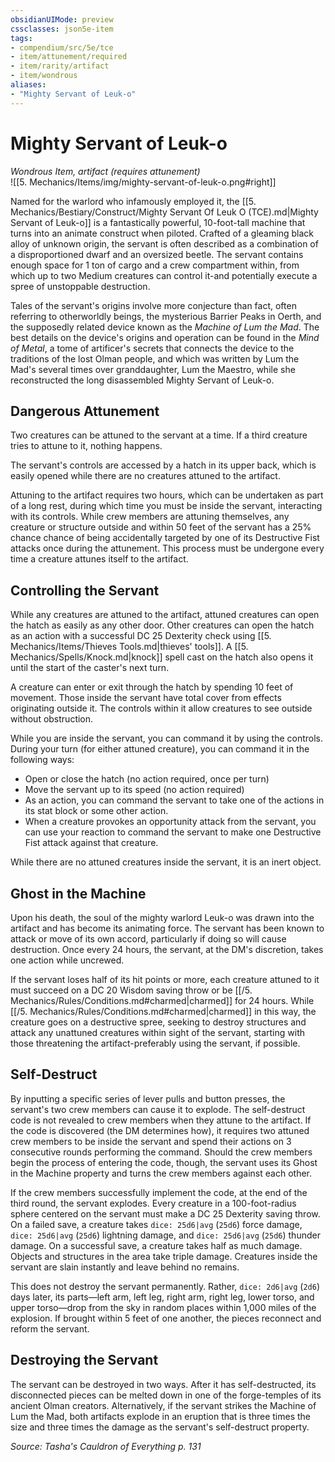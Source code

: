 ```yaml
---
obsidianUIMode: preview
cssclasses: json5e-item
tags:
- compendium/src/5e/tce
- item/attunement/required
- item/rarity/artifact
- item/wondrous
aliases: 
- "Mighty Servant of Leuk-o"
---
```

# Mighty Servant of Leuk-o
*Wondrous Item, artifact (requires attunement)*  
![[5. Mechanics/Items/img/mighty-servant-of-leuk-o.png#right]]  


Named for the warlord who infamously employed it, the [[5. Mechanics/Bestiary/Construct/Mighty Servant Of Leuk O (TCE).md\|Mighty Servant of Leuk-o]] is a fantastically powerful, 10-foot-tall machine that turns into an animate construct when piloted. Crafted of a gleaming black alloy of unknown origin, the servant is often described as a combination of a disproportioned dwarf and an oversized beetle. The servant contains enough space for 1 ton of cargo and a crew compartment within, from which up to two Medium creatures can control it-and potentially execute a spree of unstoppable destruction.

Tales of the servant's origins involve more conjecture than fact, often referring to otherworldly beings, the mysterious Barrier Peaks in Oerth, and the supposedly related device known as the *Machine of Lum the Mad*. The best details on the device's origins and operation can be found in the *Mind of Metal*, a tome of artificer's secrets that connects the device to the traditions of the lost Olman people, and which was written by Lum the Mad's several times over granddaughter, Lum the Maestro, while she reconstructed the long disassembled Mighty Servant of Leuk-o.

## Dangerous Attunement

Two creatures can be attuned to the servant at a time. If a third creature tries to attune to it, nothing happens.

The servant's controls are accessed by a hatch in its upper back, which is easily opened while there are no creatures attuned to the artifact.

Attuning to the artifact requires two hours, which can be undertaken as part of a long rest, during which time you must be inside the servant, interacting with its controls. While crew members are attuning themselves, any creature or structure outside and within 50 feet of the servant has a 25% chance chance of being accidentally targeted by one of its Destructive Fist attacks once during the attunement. This process must be undergone every time a creature attunes itself to the artifact.

## Controlling the Servant

While any creatures are attuned to the artifact, attuned creatures can open the hatch as easily as any other door. Other creatures can open the hatch as an action with a successful DC 25 Dexterity check using [[5. Mechanics/Items/Thieves Tools.md\|thieves' tools]]. A [[5. Mechanics/Spells/Knock.md\|knock]] spell cast on the hatch also opens it until the start of the caster's next turn.

A creature can enter or exit through the hatch by spending 10 feet of movement. Those inside the servant have total cover from effects originating outside it. The controls within it allow creatures to see outside without obstruction.

While you are inside the servant, you can command it by using the controls. During your turn (for either attuned creature), you can command it in the following ways:

- Open or close the hatch (no action required, once per turn)  
- Move the servant up to its speed (no action required)  
- As an action, you can command the servant to take one of the actions in its stat block or some other action.  
- When a creature provokes an opportunity attack from the servant, you can use your reaction to command the servant to make one Destructive Fist attack against that creature.  

While there are no attuned creatures inside the servant, it is an inert object.

## Ghost in the Machine

Upon his death, the soul of the mighty warlord Leuk-o was drawn into the artifact and has become its animating force. The servant has been known to attack or move of its own accord, particularly if doing so will cause destruction. Once every 24 hours, the servant, at the DM's discretion, takes one action while uncrewed.

If the servant loses half of its hit points or more, each creature attuned to it must succeed on a DC 20 Wisdom saving throw or be [[/5. Mechanics/Rules/Conditions.md#charmed\|charmed]] for 24 hours. While [[/5. Mechanics/Rules/Conditions.md#charmed\|charmed]] in this way, the creature goes on a destructive spree, seeking to destroy structures and attack any unattuned creatures within sight of the servant, starting with those threatening the artifact-preferably using the servant, if possible.

## Self-Destruct

By inputting a specific series of lever pulls and button presses, the servant's two crew members can cause it to explode. The self-destruct code is not revealed to crew members when they attune to the artifact. If the code is discovered (the DM determines how), it requires two attuned crew members to be inside the servant and spend their actions on 3 consecutive rounds performing the command. Should the crew members begin the process of entering the code, though, the servant uses its Ghost in the Machine property and turns the crew members against each other.

If the crew members successfully implement the code, at the end of the third round, the servant explodes. Every creature in a 100-foot-radius sphere centered on the servant must make a DC 25 Dexterity saving throw. On a failed save, a creature takes `dice: 25d6|avg` (`25d6`) force damage, `dice: 25d6|avg` (`25d6`) lightning damage, and `dice: 25d6|avg` (`25d6`) thunder damage. On a successful save, a creature takes half as much damage. Objects and structures in the area take triple damage. Creatures inside the servant are slain instantly and leave behind no remains.

This does not destroy the servant permanently. Rather, `dice: 2d6|avg` (`2d6`) days later, its parts—left arm, left leg, right arm, right leg, lower torso, and upper torso—drop from the sky in random places within 1,000 miles of the explosion. If brought within 5 feet of one another, the pieces reconnect and reform the servant.

## Destroying the Servant

The servant can be destroyed in two ways. After it has self-destructed, its disconnected pieces can be melted down in one of the forge-temples of its ancient Olman creators. Alternatively, if the servant strikes the Machine of Lum the Mad, both artifacts explode in an eruption that is three times the size and three times the damage as the servant's self-destruct property.

*Source: Tasha's Cauldron of Everything p. 131*